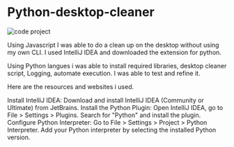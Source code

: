 # Python-desktop-cleaner

![code project](https://github.com/user-attachments/assets/e5609d71-24ef-4874-97ba-963965e29f79)



Using Javascript I was able to do a clean up on the desktop without using my own CLI. 
I used  IntelliJ IDEA and downloaded the extension for python. 

Using Python langues i was able to install required libraries, desktop cleaner script,
Logging, automate execution. I was able to test and refine it. 

Here are the resources and websites i used. 

Install IntelliJ IDEA:
Download and install IntelliJ IDEA (Community or Ultimate) from JetBrains.
Install the Python Plugin:
Open IntelliJ IDEA, go to File > Settings > Plugins.
Search for "Python" and install the plugin.
Configure Python Interpreter:
Go to File > Settings > Project > Python Interpreter.
Add your Python interpreter by selecting the installed Python version.

